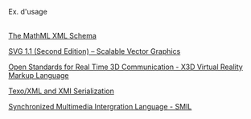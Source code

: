 Ex. d'usage <?xml version="1.0" encoding='ISO-8859-1'?> <br>
            <?xml-stylesheet type='text/xsl' href='a.xsl' title='b'?> <br>
    
[The MathML XML Schema](http://www.w3.org/Math/XMLSchema/) <br>

[SVG 1.1 (Second Edition) – Scalable Vector Graphics](http://www.w3.org/TR/SVG11/intro.html) <br>

[Open Standards for Real Time 3D Communication - X3D Virtual Reality Markup Language](http://www.web3d.org/realtime-3d/) <br>

[Texo/XML and XMI Serialization](http://wiki.eclipse.org/Texo/XML_and_XMI_Serialization) <br>

[Synchronized Multimedia Intergration Language - SMIL](http://www.w3.org/AudioVideo/) <br>


